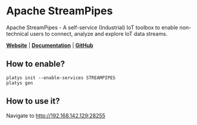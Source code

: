 # Apache StreamPipes

Apache StreamPipes - A self-service (Industrial) IoT toolbox to enable non-technical users to connect, analyze and explore IoT data streams. 

**[Website](https://streampipes.apache.org/)** | **[Documentation](https://streampipes.apache.org/docs/docs/user-guide-introduction.html)** | **[GitHub](https://github.com/apache/incubator-streampipes)**

## How to enable?

```
platys init --enable-services STREAMPIPES
platys gen
```

## How to use it?

Navigate to <http://192.168.142.129:28255>